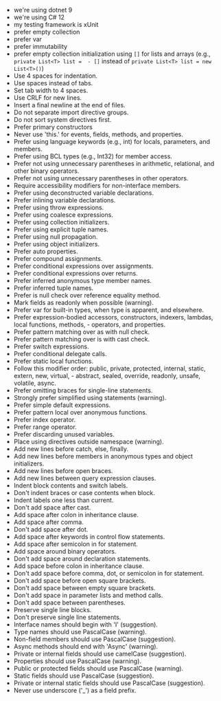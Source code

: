  - we're using dotnet 9
 - we're using C# 12
 - my testing framework is xUnit
 - prefer empty collection
 - prefer var
 - prefer immutability
 - prefer empty collection initialization using `[]` for lists and arrays (e.g., `private List<T> list =  - []` instead of `private List<T> list = new List<T>()`) 
 - Use 4 spaces for indentation.
 - Use spaces instead of tabs.
 - Set tab width to 4 spaces.
 - Use CRLF for new lines.
 - Insert a final newline at the end of files.
 - Do not separate import directive groups.
 - Do not sort system directives first.
 - Prefer primary constructors
 - Never use 'this.' for events, fields, methods, and properties.
 - Prefer using language keywords (e.g., int) for locals, parameters, and members.
 - Prefer using BCL types (e.g., Int32) for member access.
 - Prefer not using unnecessary parentheses in arithmetic, relational, and other binary operators.
 - Prefer not using unnecessary parentheses in other operators.
 - Require accessibility modifiers for non-interface members.
 - Prefer using deconstructed variable declarations.
 - Prefer inlining variable declarations.
 - Prefer using throw expressions.
 - Prefer using coalesce expressions.
 - Prefer using collection initializers.
 - Prefer using explicit tuple names.
 - Prefer using null propagation.
 - Prefer using object initializers.
 - Prefer auto properties.
 - Prefer compound assignments.
 - Prefer conditional expressions over assignments.
 - Prefer conditional expressions over returns.
 - Prefer inferred anonymous type member names.
 - Prefer inferred tuple names.
 - Prefer is null check over reference equality method.
 - Mark fields as readonly when possible (warning).
 - Prefer var for built-in types, when type is apparent, and elsewhere.
 - Prefer expression-bodied accessors, constructors, indexers, lambdas, local functions, methods,  - operators, and properties.
 - Prefer pattern matching over as with null check.
 - Prefer pattern matching over is with cast check.
 - Prefer switch expressions.
 - Prefer conditional delegate calls.
 - Prefer static local functions.
 - Follow this modifier order: public, private, protected, internal, static, extern, new, virtual,  - abstract, sealed, override, readonly, unsafe, volatile, async.
 - Prefer omitting braces for single-line statements.
 - Strongly prefer simplified using statements (warning).
 - Prefer simple default expressions.
 - Prefer pattern local over anonymous functions.
 - Prefer index operator.
 - Prefer range operator.
 - Prefer discarding unused variables.
 - Place using directives outside namespace (warning).
 - Add new lines before catch, else, finally.
 - Add new lines before members in anonymous types and object initializers.
 - Add new lines before open braces.
 - Add new lines between query expression clauses.
 - Indent block contents and switch labels.
 - Don't indent braces or case contents when block.
 - Indent labels one less than current.
 - Don't add space after cast.
 - Add space after colon in inheritance clause.
 - Add space after comma.
 - Don't add space after dot.
 - Add space after keywords in control flow statements.
 - Add space after semicolon in for statement.
 - Add space around binary operators.
 - Don't add space around declaration statements.
 - Add space before colon in inheritance clause.
 - Don't add space before comma, dot, or semicolon in for statement.
 - Don't add space before open square brackets.
 - Don't add space between empty square brackets.
 - Don't add space in parameter lists and method calls.
 - Don't add space between parentheses.
 - Preserve single line blocks.
 - Don't preserve single line statements.
 - Interface names should begin with 'I' (suggestion).
 - Type names should use PascalCase (warning).
 - Non-field members should use PascalCase (suggestion).
 - Async methods should end with 'Async' (warning).
 - Private or internal fields should use camelCase (suggestion).
 - Properties should use PascalCase (warning).
 - Public or protected fields should use PascalCase (warning).
 - Static fields should use PascalCase (suggestion).
 - Private or internal static fields should use PascalCase (suggestion).
 - Never use underscore ('_') as a field prefix.